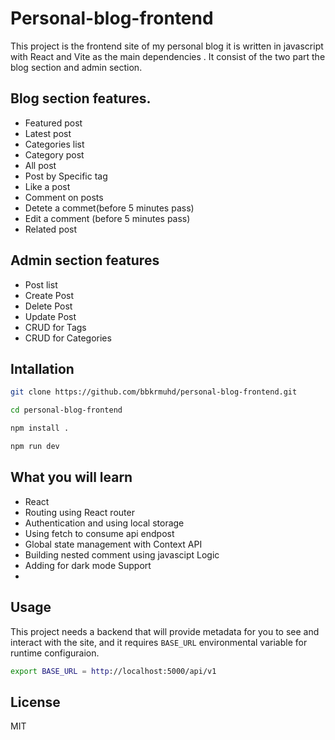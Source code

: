 # Personal-blog-frontend
This project is the frontend site of my personal blog it is written in javascript with React and Vite as the main dependencies
. It consist of the two part the blog section and admin section.

## Blog section features.
- Featured post
- Latest post
- Categories list
- Category post
- All post 
- Post by Specific tag
- Like a post
- Comment on posts
- Detete a commet(before 5 minutes pass)
- Edit a comment (before 5 minutes pass)
- Related post

## Admin section features
- Post list
- Create Post
- Delete Post
- Update Post
- CRUD for Tags
- CRUD for Categories


## Intallation

```bash
git clone https://github.com/bbkrmuhd/personal-blog-frontend.git

cd personal-blog-frontend

npm install .

npm run dev

```

## What you will learn

- React 
- Routing using React router 
- Authentication and using local storage
- Using fetch to consume api endpost
- Global state management with Context API
- Building nested comment using javascipt Logic
- Adding for dark mode Support
- 

## Usage

This project needs a backend that will provide metadata for you to see and interact with the site, and it requires `BASE_URL` 
environmental variable for runtime configuraion.

```bash
export BASE_URL = http://localhost:5000/api/v1
```



## License

MIT






